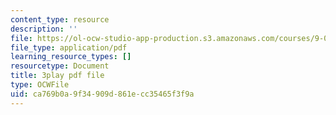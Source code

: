 ```yaml
---
content_type: resource
description: ''
file: https://ol-ocw-studio-app-production.s3.amazonaws.com/courses/9-00sc-introduction-to-psychology-fall-2011/ca769b0a9f34909d861ecc35465f3f9a_QvK6YdFKMY8.pdf
file_type: application/pdf
learning_resource_types: []
resourcetype: Document
title: 3play pdf file
type: OCWFile
uid: ca769b0a-9f34-909d-861e-cc35465f3f9a
---
```

